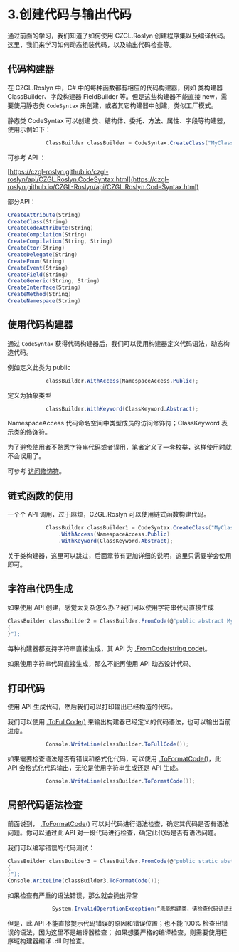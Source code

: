 # 3.创建代码与输出代码

通过前面的学习，我们知道了如何使用 CZGL.Roslyn 创建程序集以及编译代码。这里，我们来学习如何动态组装代码，以及输出代码检查等。

## 代码构建器

在 CZGL.Roslyn 中，C\# 中的每种函数都有相应的代码构建器，例如 类构建器 ClassBuilder、字段构建器 FieldBuilder 等。但是这些构建器不能直接 new，需要使用静态类 `CodeSyntax` 来创建，或者其它构建器中创建，类似工厂模式。

静态类 CodeSyntax 可以创建 类、结构体、委托、方法、属性、字段等构建器，使用示例如下：

```csharp
            ClassBuilder classBuilder = CodeSyntax.CreateClass("MyClass");
```

可参考 API ：

[https://czgl-roslyn.github.io/czgl-roslyn/api/CZGL.Roslyn.CodeSyntax.html](https://czgl-roslyn.github.io/CZGL-Roslyn/api/CZGL.Roslyn.CodeSyntax.html)

部分API：

```csharp
CreateAttribute(String)
CreateClass(String)
CreateCodeAttribute(String)
CreateCompilation(String)
CreateCompilation(String, String)
CreateCtor(String)
CreateDelegate(String)
CreateEnum(String)
CreateEvent(String)
CreateField(String)
CreateGeneric(String, String)
CreateInterface(String)
CreateMethod(String)
CreateNamespace(String)
```

## 使用代码构建器

通过 `CodeSyntax` 获得代码构建器后，我们可以使用构建器定义代码语法，动态构造代码。

例如定义此类为 public

```csharp
            classBuilder.WithAccess(NamespaceAccess.Public);
```

定义为抽象类型

```csharp
            classBuilder.WithKeyword(ClassKeyword.Abstract);
```

NamespaceAccess 代码命名空间中类型成员的访问修饰符；ClassKeyword 表示类的修饰符。

为了避免使用者不熟悉字符串代码或者误用，笔者定义了一套枚举，这样使用时就不会误用了。

可参考 [访问修饰符](https://github.com/whuanle/CZGL.CodeAnalysis/tree/2a9026e6a224931447d28bf2e46aec685b189324/docs/3.基本属性/访问修饰符.md)。

## 链式函数的使用

一个个 API 调用，过于麻烦，CZGL.Roslyn 可以使用链式函数构建代码。

```csharp
            ClassBuilder classBuilder1 = CodeSyntax.CreateClass("MyClass")
                .WithAccess(NamespaceAccess.Public)
                .WithKeyword(ClassKeyword.Abstract);
```

关于类构建器，这里可以跳过，后面章节有更加详细的说明，这里只需要学会使用即可。

## 字符串代码生成

如果使用 API 创建，感觉太复杂怎么办？我们可以使用字符串代码直接生成

```csharp
ClassBuilder classBuilder2 = ClassBuilder.FromCode(@"public abstract MyClass
{
}");
```

每种构建器都支持字符串直接生成，其 API 为 [.FromCode\(string code\)](https://czgl-roslyn.github.io/czgl-roslyn/api/CZGL.Roslyn.ClassBuilder.html#CZGL_Roslyn_ClassBuilder_FromCode_System_String_)。

如果使用字符串代码直接生成，那么不能再使用 API 动态设计代码。

## 打印代码

使用 API 生成代码，然后我们可以打印输出已经构造的代码。

我们可以使用 [.ToFullCode\(\)](https://czgl-roslyn.github.io/czgl-roslyn/api/CZGL.Roslyn.ClassBuilder.html#CZGL_Roslyn_ClassBuilder_ToFullCode) 来输出构建器已经定义的代码语法，也可以输出当前进度。

```csharp
            Console.WriteLine(classBuilder.ToFullCode());
```

如果需要检查语法是否有错误和格式化代码，可以使用 [.ToFormatCode\(\)](https://czgl-roslyn.github.io/czgl-roslyn/api/CZGL.Roslyn.ClassBuilder.html#CZGL_Roslyn_ClassBuilder_ToFormatCode)，此 API 会格式化代码输出，无论是使用字符串生成还是 API 生成。

```csharp
            Console.WriteLine(classBuilder.ToFormatCode());
```

## 局部代码语法检查

前面说到， [.ToFormatCode\(\)](https://czgl-roslyn.github.io/czgl-roslyn/api/CZGL.Roslyn.ClassBuilder.html#CZGL_Roslyn_ClassBuilder_ToFormatCode) 可以对代码进行语法检查，确定其代码是否有语法问题。你可以通过此 API 对一段代码进行检查，确定此代码是否有语法问题。

我们可以编写错误的代码测试：

```csharp
ClassBuilder classBuilder3 = ClassBuilder.FromCode(@"public static abstract MyClass
{
}");
Console.WriteLine(classBuilder3.ToFormatCode());
```

如果检查有严重的语法错误，那么就会抛出异常

```csharp
              System.InvalidOperationException:“未能构建类，请检查代码语法是否有错误！”
```

但是，此 API 不能直接提示代码错误的原因和错误位置；也不能 100% 检查出错误的语法，因为这里不是编译器检查； 如果想要严格的编译检查，则需要使用程序域构建器编译 .dll 时检查。

